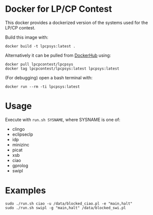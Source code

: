 # Docker for LP/CP Contest

This docker provides a dockerized version of the systems used for the
LP/CP contest.

Build this image with:
```
docker build -t lpcpsys:latest .
```

Alternatively it can be pulled from [DockerHub](https://hub.docker.com/r/lpcpcontest/lpcpsys) using:
```
docker pull lpcpcontest/lpcpsys
docker tag lpcpcontest/lpcpsys:latest lpcpsys:latest
```

(For debugging) open a bash terminal with:
```
docker run --rm -ti lpcpsys:latest 
```

# Usage

Execute with `run.sh SYSNAME`, where SYSNAME is one of:

 - clingo
 - eclipseclp
 - idp
 - minizinc
 - picat
 - xsb
 - ciao
 - gprolog
 - swipl

# Examples

```
sudo ./run.sh ciao -u /data/blocked_ciao.pl -e "main,halt"
sudo ./run.sh swipl -g "main,halt" /data/blocked_swi.pl
```
